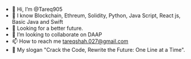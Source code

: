 - 👋 Hi, I’m @Tareq905
- 👀 I know Blockchain, Ethreum, Solidity, Python, Java Script, React js, Basic Java and Swift
- 🌱  Looking for a better future.
- 💞️ I’m looking to collaborate on DAAP
- 📫 How to reach me tareqshah.027@gmail.com
- 🔖 My slogan "Crack the Code, Rewrite the Future: One Line at a Time". 

<!---
Tareq905/Tareq905 is a ✨ special ✨ repository because its `README.md` (this file) appears on your GitHub profile.
You can click the Preview link to take a look at your changes.
--->
